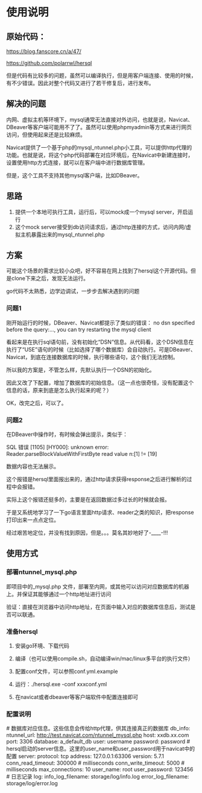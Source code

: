 # 使用说明

## 原始代码：
https://blog.fanscore.cn/a/47/

https://github.com/polarrwl/hersql

但是代码有比较多的问题，虽然可以编译执行，但是用客户端连接、使用的时候，有不少错误。因此对整个代码又进行了若干修复后，进行发布。

## 解决的问题
内网、虚拟主机等环境下，mysql通常无法直接对外访问，也就是说，Navicat、DBeaver等客户端可能用不了了。虽然可以使用phpmyadmin等方式来进行网页访问，但使用起来还是比较麻烦。

Navicat提供了一个基于php的mysql_ntunnel.php小工具，可以提供http代理的功能。也就是说，将这个php代码部署在对应环境后，在Navicat中新建连接时，设置使用http方式连接，就可以在客户端中进行数据库管理。

但是，这个工具不支持其他mysql客户端，比如DBeaver。

## 思路
1. 提供一个本地可执行工具，运行后，可以mock成一个mysql server，开启运行
2. 这个mock server接受到db访问请求后，通过http连接的方式，访问内网/虚拟主机暴露出来的mysql_ntunnel.php

## 方案
可能这个场景的需求比较小众吧，好不容易在网上找到了hersql这个开源代码。但是clone下来之后，发现无法运行。

go代码不太熟悉，边学边调试，一步步去解决遇到的问题

### 问题1
刚开始运行的时候，DBeaver、Navicat都提示了类似的错误：
no dsn specified before the query:..., you can try restarting the mysql client

看起来是在执行sql语句前，没有初始化“DSN”信息。从代码看，这个DSN信息在执行了“USE”语句的时候（比如选择了哪个数据库）会自动执行。可是DBeaver、Navicat，到底在连接数据库的时候，执行哪些语句，这个我们无法控制。

所以我的方案是，不管怎么样，先默认执行一个DSN的初始化。

因此又改了下配置，增加了数据库的初始信息。（这一点也很奇怪，没有配置这个信息的话，原来到底是怎么执行起来的呢？）

OK，改完之后，可以了。

### 问题2
在DBeaver中操作时，有时候会弹出提示，类似于：

SQL 错误 [1105] [HY000]: unknown error: Reader.parseBlockValueWithFirstByte read value n:[1] != [19]

数据内容也无法展示。

这个报错是hersql里面报出来的，通过http请求获得response之后进行解析的过程中会报错。

实际上这个报错还挺多的，主要是在返回数据过多过长的时候就会报。

于是又系统地学习了一下go语言里面http请求、reader之类的知识，把response打印出来一点点定位。

经过艰苦地定位，并没有找到原因，但是。。。莫名其妙地好了-____-!!!

## 使用方式
### 部署ntunnel_mysql.php
即项目中的_mysql.php 文件，部署至内网，或其他可以访问对应数据库的机器上。并保证其能够通过一个http地址进行访问

验证：直接在浏览器中访问http地址，在页面中输入对应的数据库信息后，测试是否可以联通。

### 准备hersql
1. 安装go环境、下载代码

2. 编译（也可以使用compile.sh，自动编译win/mac/linux多平台的执行文件）

3. 配置conf文件，可以参照conf.yml.example

4. 运行：./hersql.exe -conf xxxconf.yml

5. 在navicat或者dbeaver等客户端软件中配置连接即可

### 配置说明
\# 数据库对应信息。这些信息会传给http代理，供其连接真正的数据库
db_info:
  ntunnel_url: http://test.navicat.com/ntunnel_mysql.php
  host: xxdb.xx.com
  port: 3306
  database: a_default_db
  user: username
  password: password
\# hersql启动的server信息。这里的user_name和user_password用于navicat中的配置
server: 
  protocol: tcp
  address: 127.0.0.1:63306
  version: 5.7.1
  conn_read_timeout: 300000 # milliseconds
  conn_write_timeout: 5000 # milliseconds
  max_connections: 10
  user_name: root
  user_password: 123456
\# 日志记录
log:
  info_log_filename: storage/log/info.log
  error_log_filename: storage/log/error.log


